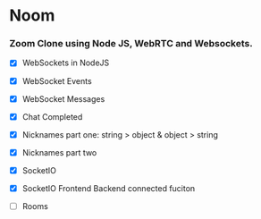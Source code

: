 # Noom

### Zoom Clone using Node JS, WebRTC and Websockets.

- [x] WebSockets in NodeJS
- [x] WebSocket Events
- [x] WebSocket Messages
- [x] Chat Completed
- [x] Nicknames part one: string > object & object > string
- [x] Nicknames part two

- [x] SocketIO
- [x] SocketIO Frontend Backend connected fuciton
- [ ] Rooms

